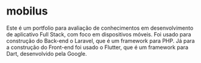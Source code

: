 # mobilus
Este é um portfolio para avaliação de conhecimentos em desenvolvimento de aplicativo Full Stack, com foco em dispositivos móveis. Foi usado para construção do Back-end o Laravel, que é um framework para PHP. Já para a construção do Front-end foi usado o Flutter, que é um framework para Dart, desenvolvido pela Google.
